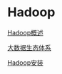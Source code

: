 # Hadoop

[Hadoop概述](./subfile/_1Hadoop概述.md)

[大数据生态体系](./subfile/_2大数据生态.md)

[Hadoop安装](./subfile/_3Hadoop安装.md)